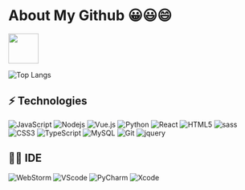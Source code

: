 # About My Github 😀😃😄 
<img
        src="https://emojis.slackmojis.com/emojis/images/1643515259/12806/meow_attention.png" width="60" height="60"
        align="center"
    />
    
![Top Langs](https://github-readme-stats.vercel.app/api/top-langs/?username=zhanghenvom&count_private=true)

## ⚡ Technologies

![JavaScript](https://img.shields.io/badge/JavaScript-323330?style=for-the-square&logo=javascript&logoColor=yellow)
![Nodejs](https://img.shields.io/badge/Node.js-43853D?style=for-the-square&logo=node.js&logoColor=white)
![Vue.js](https://img.shields.io/badge/Vue.js-35495E?style=for-the-square&logo=vue.js&logoColor=4FC08D)
![Python](https://img.shields.io/badge/Python-3776AB?style=for-the-square&logo=python&logoColor=white)
![React](https://img.shields.io/badge/-React-black?style=flat-square&logo=react)
![HTML5](https://img.shields.io/badge/HTML5-E34F26?style=for-the-square&logo=html5&logoColor=white)
![sass](https://img.shields.io/badge/Sass-CC6699?style=for-the-square&logo=sass&logoColor=white)
![CSS3](https://img.shields.io/badge/CSS-239120?&style=for-the-square&logo=css3&logoColor=white)
![TypeScript](https://img.shields.io/badge/TypeScript-007ACC?style=for-the-square&logo=typescript&logoColor=white)
![MySQL](https://img.shields.io/badge/MySQL-005C84?style=for-the-square&logo=mysql&logoColor=white)
![Git](https://img.shields.io/badge/GIT-E44C30?style=for-the-square&logo=git&logoColor=white)
![jquery](https://img.shields.io/badge/jQuery-0769AD?style=for-the-square&logo=jquery&logoColor=white)

## 👩‍💻 IDE
![WebStorm](https://img.shields.io/badge/WebStorm-66595C?style=for-the-square&logo=WebStorm&logoColor=white)
![VScode](https://img.shields.io/badge/Visual_Studio_Code-0078D4?style=for-the-square&logo=visual%20studio%20code&logoColor=white)
![PyCharm](https://img.shields.io/badge/PyCharm-2357A143.svg?&style=for-the-square&logo=PyCharm&logoColor=white)
![Xcode](https://img.shields.io/badge/Xcode-%237F5AB6?style=for-the-square&logo=Xcode&logoColor=white)
